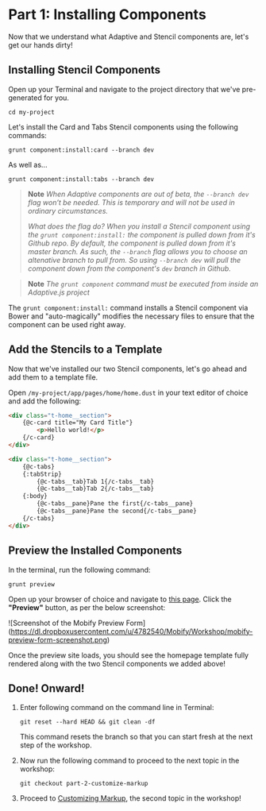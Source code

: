 # Part 1: Installing Components

Now that we understand what Adaptive and Stencil components are, let's get our hands dirty!


## Installing Stencil Components

Open up your Terminal and navigate to the project directory that we've pre-generated for you.

```
cd my-project
```

Let's install the Card and Tabs Stencil components using the following commands:

```
grunt component:install:card --branch dev
```

As well as...

```
grunt component:install:tabs --branch dev
```

> __Note__ *When Adaptive components are out of beta, the `--branch dev` flag won’t be needed. This is temporary and will not be used in ordinary circumstances.*
>
> *What does the flag do? When you install a Stencil component using the `grunt component:install:` the component is pulled down from it's Github repo. By default, the component is pulled down from it's master branch. As such, the `--branch` flag allows you to choose an altenative branch to pull from. So using `--branch dev` will pull the component down from the component's `dev` branch in Github.*

> __Note__ *The `grunt component` command must be executed from inside an Adaptive.js project*

The `grunt component:install:` command installs a Stencil component via Bower and "auto-magically" modifies the necessary files to ensure that the component can be used right away.


## Add the Stencils to a Template

Now that we've installed our two Stencil components, let's go ahead and add them to a template file.

Open `/my-project/app/pages/home/home.dust` in your text editor of choice and add the following:

```html
<div class="t-home__section">
    {@c-card title="My Card Title"}
        <p>Hello world!</p>
    {/c-card}
</div>

<div class="t-home__section">
    {@c-tabs}
    {:tabStrip}
        {@c-tabs__tab}Tab 1{/c-tabs__tab}
        {@c-tabs__tab}Tab 2{/c-tabs__tab}
    {:body}
        {@c-tabs__pane}Pane the first{/c-tabs__pane}
        {@c-tabs__pane}Pane the second{/c-tabs__pane}
    {/c-tabs}
</div>
```


## Preview the Installed Components

In the terminal, run the following command:

```
grunt preview
```

Open up your browser of choice and navigate to [this page](https://preview.mobify.com/?url=http%3A%2F%2Ftraining.merlinspotions.com%2F&site_folder=http%3A%2F%2Flocalhost%3A8080%2Fadaptive.js&disabled=0&domain=&scope=1). Click the **"Preview"** button, as per the below screenshot:

![Screenshot of the Mobify Preview Form]
(https://dl.dropboxusercontent.com/u/4782540/Mobify/Workshop/mobify-preview-form-screenshot.png)

Once the preview site loads, you should see the homepage template fully rendered along with the two Stencil components we added above!


## Done! Onward!

1. Enter following command on the command line in Terminal:

    ```
    git reset --hard HEAD && git clean -df
    ```

    This command resets the branch so that you can start fresh at the next step of the workshop.

2. Now run the following command to proceed to the next topic in the workshop:

    ```
    git checkout part-2-customize-markup
    ```


3. Proceed to [Customizing Markup](https://github.com/mobify/workshop--adaptivejs-components/blob/part-2-customize-markup/README.md), the second topic in the workshop!
